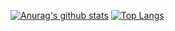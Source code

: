[![Anurag's github stats](https://github-readme-stats.vercel.app/api?username=ShoheiKamiya)](https://github.com/anuraghazra/github-readme-stats)
[![Top Langs](https://github-readme-stats.vercel.app/api/top-langs/?username=ShoheiKamiya&layout=compact)](https://github.com/anuraghazra/github-readme-stats)
